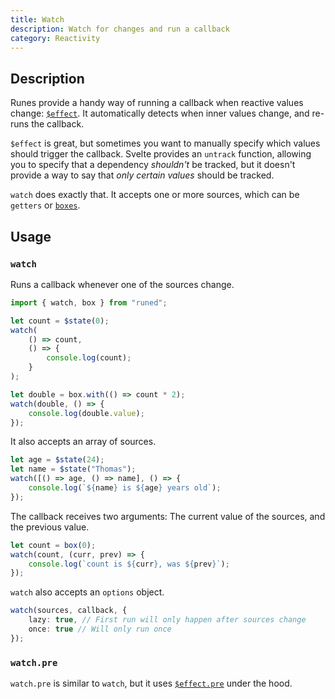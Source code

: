```yaml
---
title: Watch
description: Watch for changes and run a callback
category: Reactivity
---
```


## Description

Runes provide a handy way of running a callback when reactive values change:
[`$effect`](https://svelte-5-preview.vercel.app/docs/runes#$effect). It automatically detects when
inner values change, and re-runs the callback.

`$effect` is great, but sometimes you want to manually specify which values should trigger the
callback. Svelte provides an `untrack` function, allowing you to specify that a dependency
_shouldn't_ be tracked, but it doesn't provide a way to say that _only certain values_ should be
tracked.

`watch` does exactly that. It accepts one or more sources, which can be `getters` or
[`boxes`](http://localhost:5173/docs/functions/box).

## Usage

### `watch`

Runs a callback whenever one of the sources change.

```ts
import { watch, box } from "runed";

let count = $state(0);
watch(
	() => count,
	() => {
		console.log(count);
	}
);

let double = box.with(() => count * 2);
watch(double, () => {
	console.log(double.value);
});
```

It also accepts an array of sources.

```ts
let age = $state(24);
let name = $state("Thomas");
watch([() => age, () => name], () => {
	console.log(`${name} is ${age} years old`);
});
```

The callback receives two arguments: The current value of the sources, and the previous value.

```ts
let count = box(0);
watch(count, (curr, prev) => {
	console.log(`count is ${curr}, was ${prev}`);
});
```

`watch` also accepts an `options` object.

```ts
watch(sources, callback, {
	lazy: true, // First run will only happen after sources change
	once: true // Will only run once
});
```

### `watch.pre`

`watch.pre` is similar to `watch`, but it uses
[`$effect.pre`](https://svelte-5-preview.vercel.app/docs/runes#$effect-pre) under the hood.
